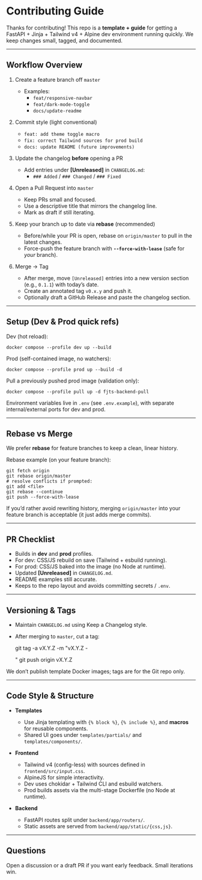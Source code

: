 # Contributing Guide

Thanks for contributing! This repo is a **template + guide** for getting a FastAPI + Jinja + Tailwind v4 + Alpine dev environment running quickly. We keep changes small, tagged, and documented.

---

## Workflow Overview

1. Create a feature branch off `master`

   - Examples:
     - `feat/responsive-navbar`
     - `feat/dark-mode-toggle`
     - `docs/update-readme`

2. Commit style (light conventional)

   - `feat: add theme toggle macro`
   - `fix: correct Tailwind sources for prod build`
   - `docs: update README (future improvements)`

3. Update the changelog **before** opening a PR

   - Add entries under **[Unreleased]** in `CHANGELOG.md`:
     - `### Added` / `### Changed` / `### Fixed`

4. Open a Pull Request into `master`

   - Keep PRs small and focused.
   - Use a descriptive title that mirrors the changelog line.
   - Mark as draft if still iterating.

5. Keep your branch up to date via **rebase** (recommended)

   - Before/while your PR is open, rebase on `origin/master` to pull in the latest changes.
   - Force-push the feature branch with **`--force-with-lease`** (safe for _your_ branch).

6. Merge → Tag
   - After merge, move `[Unreleased]` entries into a new version section (e.g., `0.1.1`) with today’s date.
   - Create an annotated tag `v0.x.y` and push it.
   - Optionally draft a GitHub Release and paste the changelog section.

---

## Setup (Dev & Prod quick refs)

Dev (hot reload):

    docker compose --profile dev up --build

Prod (self-contained image, no watchers):

    docker compose --profile prod up --build -d

Pull a previously pushed prod image (validation only):

    docker compose --profile pull up -d fjts-backend-pull

Environment variables live in `.env` (see `.env.example`), with separate internal/external ports for dev and prod.

---

## Rebase vs Merge

We prefer **rebase** for feature branches to keep a clean, linear history.

Rebase example (on your feature branch):

    git fetch origin
    git rebase origin/master
    # resolve conflicts if prompted:
    git add <file>
    git rebase --continue
    git push --force-with-lease

If you’d rather avoid rewriting history, merging `origin/master` into your feature branch is acceptable (it just adds merge commits).

---

## PR Checklist

- Builds in **dev** and **prod** profiles.
- For dev: CSS/JS rebuild on save (Tailwind + esbuild running).
- For prod: CSS/JS baked into the image (no Node at runtime).
- Updated **[Unreleased]** in `CHANGELOG.md`.
- README examples still accurate.
- Keeps to the repo layout and avoids committing secrets / `.env`.

---

## Versioning & Tags

- Maintain `CHANGELOG.md` using Keep a Changelog style.
- After merging to `master`, cut a tag:

  git tag -a vX.Y.Z -m "vX.Y.Z - <summary>"
  git push origin vX.Y.Z

We don’t publish template Docker images; tags are for the Git repo only.

---

## Code Style & Structure

- **Templates**

  - Use Jinja templating with `{% block %}`, `{% include %}`, and **macros** for reusable components.
  - Shared UI goes under `templates/partials/` and `templates/components/`.

- **Frontend**

  - Tailwind v4 (config-less) with sources defined in `frontend/src/input.css`.
  - AlpineJS for simple interactivity.
  - Dev uses chokidar + Tailwind CLI and esbuild watchers.
  - Prod builds assets via the multi-stage Dockerfile (no Node at runtime).

- **Backend**
  - FastAPI routes split under `backend/app/routers/`.
  - Static assets are served from `backend/app/static/{css,js}`.

---

## Questions

Open a discussion or a draft PR if you want early feedback. Small iterations win.
